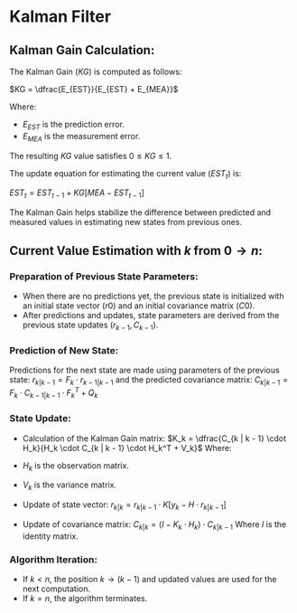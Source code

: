 # Kalman Filter
## Kalman Gain Calculation:

The Kalman Gain ($KG$) is computed as follows:

$KG = \dfrac{E_{EST}}{E_{EST} + E_{MEA}}$

Where:
- $E_{EST}$ is the prediction error.
- $E_{MEA}$ is the measurement error.

The resulting $KG$ value satisfies $0 \leq KG \leq 1$.

The update equation for estimating the current value ($EST_t$) is:

$EST_t = EST_{t - 1} + KG \left[MEA - EST_{t - 1}\right]$

The Kalman Gain helps stabilize the difference between predicted and measured values in estimating new states from previous ones.

## Current Value Estimation with $k$ from $0 \longrightarrow n$:

### Preparation of Previous State Parameters:
- When there are no predictions yet, the previous state is initialized with an initial state vector ($r0$) and an initial covariance matrix ($C0$).
- After predictions and updates, state parameters are derived from the previous state updates ($r_{k - 1}, C_{k - 1}$).

### Prediction of New State:
Predictions for the next state are made using parameters of the previous state:
$r_{k | k - 1} = F_k \cdot r_{k - 1 | k - 1}$
and the predicted covariance matrix:
$C_{k | k - 1} = F_k \cdot C_{k - 1 | k - 1} \cdot F_k^T + Q_k$

### State Update:
- Calculation of the Kalman Gain matrix:
$K_k = \dfrac{C_{k | k - 1} \cdot H_k}{H_k \cdot C_{k | k - 1} \cdot H_k^T + V_k}$
Where:
- $H_k$ is the observation matrix.
- $V_k$ is the variance matrix.

- Update of state vector:
$r_{k | k} = r_{k | k - 1} \cdot K\left[y_k - H \cdot r_{k | k - 1}\right]$

- Update of covariance matrix:
$C_{k | k} = \left(I - K_k \cdot H_k\right) \cdot C_{k | k - 1}$
Where $I$ is the identity matrix.

### Algorithm Iteration:
- If $k < n$, the position $k \longrightarrow \left(k - 1\right)$ and updated values are used for the next computation.
- If $k = n$, the algorithm terminates.
